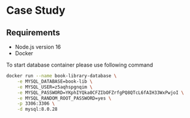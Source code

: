# Case Study

## Requirements

- Node.js version 16
- Docker

To start database container please use following command

```sh
docker run --name book-library-database \
    -e MYSQL_DATABASE=book-lib \
    -e MYSQL_USER=z5aqhspgnqim \
    -e MYSQL_PASSWORD=YKphIYQka0CFZIbOFZrfgPQ8QTcL6fAIH33WxPwjoI \
    -e MYSQL_RANDOM_ROOT_PASSWORD=yes \
    -p 3306:3306 \
    -d mysql:8.0.28
```
